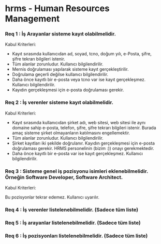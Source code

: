 # hrms - Human Resources Management


### Req 1 : İş Arayanlar sisteme kayıt olabilmelidir.

Kabul Kriterleri:

- Kayıt sırasında kullanıcıdan ad, soyad, tcno, doğum yılı, e-Posta, şifre, şifre tekrarı bilgileri istenir.
- Tüm alanlar zorunludur. Kullanıcı bilgilendirilir.
- Mernis doğrulaması yapılarak sisteme kayıt gerçekleştirilir.
- Doğrulama geçerli değilse kullanıcı bilgilendirilir.
- Daha önce kayıtlı bir e-posta veya tcno var ise kayıt gerçekleşmez. Kullanıcı bilgilendirilir.
- Kayıdın gerçekleşmesi için e-posta doğrulaması gerekir.
### Req 2 : İş verenler sisteme kayıt olabilmelidir.
Kabul Kriterleri:

-  Kayıt sırasında kullanıcıdan şirket adı, web sitesi, web sitesi ile aynı domaine sahip e-posta, telefon, şifre, şifre tekrarı bilgileri istenir. Burada amaç sisteme şirket olmayanların katılmasını engellemektir.
- Tüm alanlar zorunludur. Kullanıcı bilgilendirilir.
- Şirket kayıtları iki şekilde doğrulanır. Kayıdın gerçekleşmesi için e-posta doğrulaması gerekir. HRMS personelinin (bizim :)) onayı gerekmektedir.
- Daha önce kayıtlı bir e-posta var ise kayıt gerçekleşmez. Kullanıcı bilgilendirilir.

### Req 3 : Sisteme genel iş pozisyonu isimleri eklenebilmelidir. Örneğin Software Developer, Software Architect.

Kabul Kriterleri:

Bu pozisyonlar tekrar edemez. Kullanıcı uyarılır.

### Req 4 : İş verenler listelenebilmelidir. (Sadece tüm liste)

### Req 5 : İş arayanlar listelenebilmelidir. (Sadece tüm liste)

### Req 6 : İş pozisyonları listelenebilmelidir. (Sadece tüm liste)

